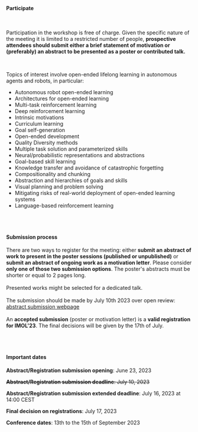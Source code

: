 ---
---

<br>

#### Participate


<br>

Participation in the workshop is free of charge. Given the specific nature of the meeting it is limited to a restricted number of people, <b>prospective attendees should submit either a brief statement of motivation or (preferably) an abstract to be presented as a poster or contributed talk.</b>

<br>

Topics of interest involve open-ended lifelong learning in autonomous agents and robots, in particular:
* Autonomous robot open-ended learning
* Architectures for open-ended learning
* Multi-task reinforcement learning
* Deep reinforcement learning
* Intrinsic motivations
* Curriculum learning
* Goal self-generation
* Open-ended development
* Quality Diversity methods
* Multiple task solution and parameterized skills
* Neural/probabilistic representations and abstractions
* Goal-based skill learning
* Knowledge transfer and avoidance of catastrophic forgetting
* Compositionality and chunking
* Abstraction and hierarchies of goals and skills
* Visual planning and problem solving
* Mitigating risks of real-world deployment of open-ended learning systems
* Language-based reinforcement learning 

<br>
<br>

#### Submission process

There are two ways to register for the meeting: either **submit an abstract of work to present in the poster sessions (published or unpublished)** or **submit an abstract of ongoing work as a motivation letter**. Please consider **only one of those two submission options**. The poster's abstracts must be shorter or equal to 2 pages long.
<br>
<br>
Presented works might be selected for a dedicated talk.
<br>
<br>
The submission should be made by July 10th 2023 over open review: <a href="https://openreview.net/group?id=IMOL/2023/Conference">abstract submission webpage</a>
<br>
<br>
An **accepted submission** (poster or motivation letter) is a **valid registration for IMOL'23**. The final decisions will be given by the 17th of July.


<br>
<br>


#### Important dates

**Abstract/Registration submission opening**: June 23, 2023

~~**Abstract/Registration submission deadline**: July 10, 2023~~

**Abstract/Registration submission extended deadline**: July 16, 2023 at 14:00 CEST

**Final decision on registrations**: July 17, 2023

**Conference dates**: 13th to the 15th of September 2023

<br>
<br>


